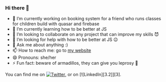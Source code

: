 ### Hi there 👋

- 🔭 I’m currently working on booking system for a friend who runs classes for children build with quasar and firebase
- 🌱 I’m currently learning how to be better at JS
- 👯 I’m looking to collaborate on any project that can improve my skills 😈
- 🤔 I’m looking for help with how to be better at JS 😉
- 💬 Ask me about anything :)
- 📫 How to reach me: go to [my website](http://juliagru.com)
- 😄 Pronouns: she/her
- ⚡ Fun fact: beware of armadillos, they can give you leprosy 🤯

<!-- Actual text -->

You can find me on [![Twitter][1.2]][1], or on [![LinkedIn][3.2]][3].

<!-- Icons -->

[1.2]: http://i.imgur.com/wWzX9uB.png (twitter icon without padding)
[2.2]: https://raw.githubusercontent.com/MartinHeinz/MartinHeinz/master/linkedin-3-16.png (LinkedIn icon without padding)

<!-- Links to your social media accounts -->

[1]: https://twitter.com/Martin_Heinz_
[2]: https://www.linkedin.com/in/heinz-martin/

<!--
**julczka/julczka** is a ✨ _special_ ✨ repository because its `README.md` (this file) appears on your GitHub profile.




-->
